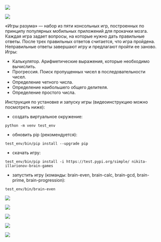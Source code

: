 <a href="https://codeclimate.com/github/Nikita-Illarionov/python-project-lvl1/maintainability"><img src="https://api.codeclimate.com/v1/badges/a99a88d28ad37a79dbf6/maintainability" /></a>

<a href="https://github.com/Nikita-Illarionov/python-project-lvl1/actions"><img src="https://github.com/Nikita-Illarionov/python-project-lvl1/workflows/lint-check/badge.svg" /></a>

«Игры разума» — набор из пяти консольных игр, построенных по принципу популярных мобильных приложений для прокачки мозга. Каждая игра задает вопросы, на которые нужно дать правильные ответы. После трех правильных ответов считается, что игра пройдена. Неправильные ответы завершают игру и предлагают пройти ее заново. Игры:
- Калькулятор. Арифметические выражения, которые необходимо вычислить.
- Прогрессия. Поиск пропущенных чисел в последовательности чисел.
- Определение четного числа.
- Определение наибольшего общего делителя.
- Определение простого числа.

Инструкция по установке и запуску игры (видеоинструкцию можно посмотреть ниже):
- создать виртуальное окружение:
~~~
python -m venv test_env
~~~
- обновить pip (рекомендуется):
~~~
test_env/bin/pip install --upgrade pip
~~~
- скачать игру:
~~~
test_env/bin/pip install -i https://test.pypi.org/simple/ nikita-illarionov-brain-games
~~~
- запустить игру (команды: brain-even, brain-calc, brain-gcd, brain-prime, brain-progression):
~~~
test_env/bin/brain-even
~~~


<a href="https://asciinema.org/a/QQVKwHzc8am4Vm7J99RfMGLHo" target="_blank"><img src="https://asciinema.org/a/QQVKwHzc8am4Vm7J99RfMGLHo.svg" /></a>

<a href="https://asciinema.org/a/0YTb0c17JSFg5UfY0H8RBdOGt" target="_blank"><img src="https://asciinema.org/a/0YTb0c17JSFg5UfY0H8RBdOGt.svg" /></a>

<a href="https://asciinema.org/a/VYRIiXaoazxaljQkne1MOyqB9" target="_blank"><img src="https://asciinema.org/a/VYRIiXaoazxaljQkne1MOyqB9.svg" /></a>

<a href="https://asciinema.org/a/eLTs1DXSMl6aMRYckteDVo4h7" target="_blank"><img src="https://asciinema.org/a/eLTs1DXSMl6aMRYckteDVo4h7.svg" /></a>

<a href="https://asciinema.org/a/83EMHhv87e9xDyOTnuzgEo8P6" target="_blank"><img src="https://asciinema.org/a/83EMHhv87e9xDyOTnuzgEo8P6.svg" /></a>
